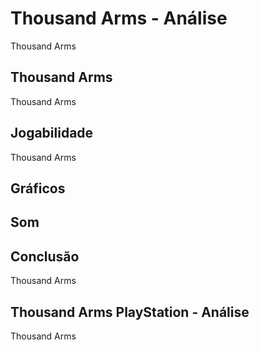 ---
---

# Thousand Arms - Análise

Thousand Arms

## Thousand Arms

Thousand Arms

## Jogabilidade

Thousand Arms

## Gráficos


## Som

## Conclusão

Thousand Arms

## Thousand Arms PlayStation - Análise

Thousand Arms
